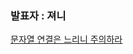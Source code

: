 ### 발표자 : 져니

[문자열 연결은 느리니 주의하라](https://vivid-cyclone-180.notion.site/09-try-finally-try-with-resources-2a12e6adc42d4c48b8792b9ee2fd11d1)

    
